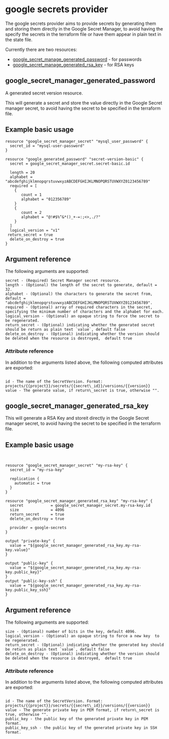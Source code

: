 # google secrets provider
The google secrets provider aims to provide secrets by generating them and storing them directly in the
  Google Secret Manager, to avoid having the specify the secrets in the terraform file or have them appear
  in plain text in the state file.
  
Currently there are two resources:
- [google\_secret\_manage\_generated\_password](#google_secret_manager_generated_password) - for passwords
- [google\_secret\_manage\_generated\_rsa_key](#google_secret_manager_generated_rsa_key) - for RSA keys

## google\_secret\_manager\_generated\_password
A generated secret version resource.

This will generate a secret and store the value directly in the Google Secret manager secret, 
  to avoid having the secret to be specified in the terraform file.

## Example basic usage
```
resource "google_secret_manager_secret" "mysql_user_password" {
  secret_id = "mysql-user-password"
}

resource "google_generated_password" "secret-version-basic" {
  secret = google_secret_manager_secret.secret-basic.id

  length = 20
  alphabet = "abcdefghijklmnopqrstuvwxyzABCDEFGHIJKLMNOPQRSTUVWXYZ0123456789"
  required = [
    {
       count = 1
       alphabet = "012356789"
    }
    {
       count = 2
       alphabet = "@!#$%^&*()_+-=:;<>,./?"
    }
  ]
  logical_version = "v1"
 return_secret = true
  delete_on_destroy = true
}
```

## Argument reference
The following arguments are supported:

```
secret - (Required) Secret Manager secret resource.
length - (Optional) the length of the secret to generate, default = 32.
alphabet - (Optional) the characters to generate the secret from, default = "abcdefghijklmnopqrstuvwxyzABCDEFGHIJKLMNOPQRSTUVWXYZ0123456789".
required - (Optional) array of required characters in the secret, specifying the minimum number of characters and the alphabet for each.
logical_version - (Optional) an opaque string to force the secret to be regenerated.
return_secret - (Optional) indicating whether the generated secret should be return as plain text `value`, default false
delete_on_destroy - (Optional) indicating whether the version should be deleted when the resource is destroyed,  default true
```

### Attribute reference
In addition to the arguments listed above, the following computed attributes are exported:
```

id - The name of the SecretVersion. Format: projects/{{project}}/secrets/{{secret\_id}}/versions/{{version}}
value - The generate value, if return\_secret is true, otherwise "".
```


## google\_secret\_manager\_generated\_rsa_key

This will generate a RSA Key and storeit directly in the Google Secret manager secret, to avoid having the secret to 
  be specified in the terraform file.

## Example basic usage
```


resource "google_secret_manager_secret" "my-rsa-key" {
  secret_id = "my-rsa-key"

  replication {
    automatic = true
  }
}

resource "google_secret_manager_generated_rsa_key" "my-rsa-key" {
  secret            = google_secret_manager_secret.my-rsa-key.id
  size              = 4096
  return_secret     = true
  delete_on_destroy = true

  provider = google-secrets
}

output "private-key" {
  value = "${google_secret_manager_generated_rsa_key.my-rsa-key.value}"
}

output "public-key" {
  value = "${google_secret_manager_generated_rsa_key.my-rsa-key.public_key}"
}
output "public-key-ssh" {
  value = "${google_secret_manager_generated_rsa_key.my-rsa-key.public_key_ssh}"
}
```

## Argument reference
The following arguments are supported:

```
size - (Optional) number of bits in the key, default 4096.
logical_version - (Optional) an opaque string to force a new key  to be regenerated.
return_secret - (Optional) indicating whether the generated key should be return as plain text `value`, default false
delete_on_destroy - (Optional) indicating whether the version should be deleted when the resource is destroyed,  default true
```

### Attribute reference
In addition to the arguments listed above, the following computed attributes are exported:
```

id - The name of the SecretVersion. Format: projects/{{project}}/secrets/{{secret\_id}}/versions/{{version}}
value - The generate private key in PEM format, if return\_secret is true, otherwise "".
public_key - the public key of the generated private key in PEM format.
public_key_ssh - the public key of the generated private key in SSH format.
```
